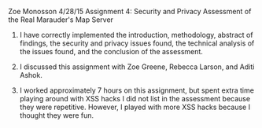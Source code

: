 Zoe Monosson
4/28/15
Assignment 4: Security and Privacy Assessment of the Real Marauder's Map Server

1) I have correctly implemented the introduction, methodology, abstract of findings, the security and privacy issues found,
the technical analysis of the issues found, and the conclusion of the assessment.

2) I discussed this assignment with Zoe Greene, Rebecca Larson, and Aditi Ashok.

3) I worked approximately 7 hours on this assignment, but spent extra time playing around with XSS hacks I did not 
list in the assessment because they were repetitive. However, I played with more XSS hacks because I thought they were fun.